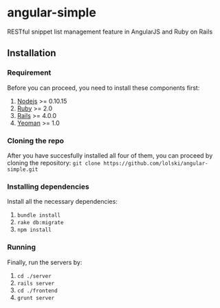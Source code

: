 angular-simple
==============

RESTful snippet list management feature in AngularJS and Ruby on Rails

Installation
------------

### Requirement
Before you can proceed, you need to install these components first:

1. [Nodejs](https://github.com/joyent/node/wiki/Installing-Node.js-via-package-manager) >= 0.10.15
2. [Ruby](https://www.ruby-lang.org/en/downloads/) >= 2.0
3. [Rails](http://railsapps.github.io/installing-rails.html) >= 4.0.0
4. [Yeoman](http://yeoman.io/) >= 1.0

### Cloning the repo
After you have succesfully installed all four of them, you can proceed by cloning the repository:
`git clone https://github.com/lolski/angular-simple.git`

### Installing dependencies
Install all the necessary dependencies:

1. `bundle install`
2. `rake db:migrate`
3. `npm install`

### Running
Finally, run the servers by:

1. `cd ./server`
2. `rails server`
3. `cd ./frontend`
4. `grunt server`